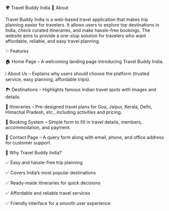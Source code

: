 🌍 Travel Buddy India
📖 About

Travel Buddy India is a web-based travel application that makes trip planning easier for travelers.
It allows users to explore top destinations in India, check curated itineraries, and make hassle-free bookings.
The website aims to provide a one-stop solution for travelers who want affordable, reliable, and easy travel planning.

✨ Features

🏠 Home Page – A welcoming landing page introducing Travel Buddy India.

ℹ️ About Us – Explains why users should choose the platform (trusted service, easy planning, affordable trips).

🏞️ Destinations – Highlights famous Indian travel spots with images and details.

📅 Itineraries – Pre-designed travel plans for Goa, Jaipur, Kerala, Delhi, Himachal Pradesh, etc., including activities and pricing.

📝 Booking System – Simple form to fill in travel details, members, accommodation, and payment.

📩 Contact Page – A query form along with email, phone, and office address for customer support.


🎯 Why Travel Buddy India?

✅ Easy and hassle-free trip planning

✅ Covers India’s most popular destinations

✅ Ready-made itineraries for quick decisions

✅ Affordable and reliable travel services

✅ Friendly interface for a smooth user experience
